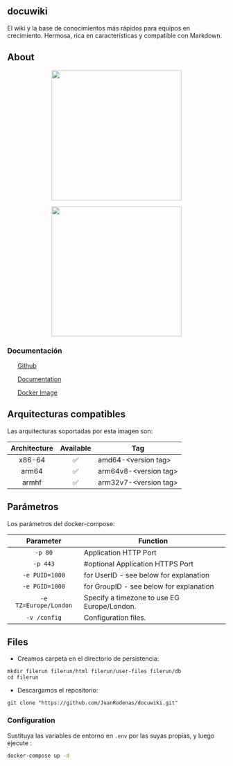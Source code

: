 ## docuwiki
El wiki y la base de conocimientos más rápidos para equipos en crecimiento. Hermosa, rica en características y compatible con Markdown.
 
    

## About

<p align="center">
  <img src="https://github.com/JuanRodenas/docuwiki/blob/main/dokuwiki.png"
       width="300"/>
</p>

<p align="center">
  <img src="https://logos-world.net/wp-content/uploads/2021/02/Docker-Symbol.png" 
       width="300"/>
</p>

### Documentación
<ul>
<p><a href="https://github.com/linuxserver/docker-dokuwiki">Github</a></p>
<p><a href="https://docs.linuxserver.io/images/docker-dokuwiki">Documentation</a></p>
<p><a href="https://hub.docker.com/r/linuxserver/dokuwiki">Docker Image</a></p>
</ul>


## Arquitecturas compatibles
Las arquitecturas soportadas por esta imagen son:

| Architecture | Available | Tag |
| :----: | :----: | ---- |
| x86-64 | ✅ | amd64-\<version tag\> |
| arm64 | ✅ | arm64v8-\<version tag\> |
| armhf| ✅ | arm32v7-\<version tag\> |

## Parámetros
Los parámetros del docker-compose:

| Parameter | Function |
| :----: | --- |
| `-p 80` | Application HTTP Port |
| `-p 443` | #optional Application HTTPS Port |
| `-e PUID=1000` | for UserID - see below for explanation |
| `-e PGID=1000` | for GroupID - see below for explanation |
| `-e TZ=Europe/London` | Specify a timezone to use EG Europe/London. |
| `-v /config` | Configuration files. |

## Files
- Creamos carpeta en el directorio de persistencia:
```
mkdir filerun filerun/html filerun/user-files filerun/db
cd filerun
```
- Descargamos el repositorio:
```
git clone "https://github.com/JuanRodenas/docuwiki.git"
```

### Configuration
Sustituya las variables de entorno en `.env` por las suyas propias, y luego ejecute :

```bash
docker-compose up -d
```
